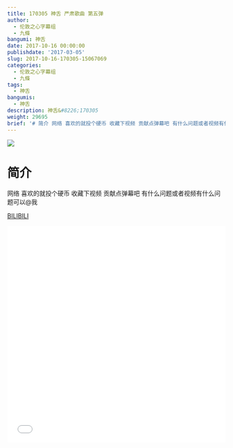 ```yaml
---
title: 170305 神舌 严肃歌曲 第五弹
author:
  - 伦敦之心字幕组
  - 九條
bangumi: 神舌
date: 2017-10-16 00:00:00
publishdate: '2017-03-05'
slug: 2017-10-16-170305-15067069
categories:
  - 伦敦之心字幕组
  - 九條
tags:
  - 神舌
bangumis:
  - 神舌
description: 神舌&#8226;170305
weight: 29695
brief: '# 简介 网络 喜欢的就投个硬币 收藏下视频 贡献点弹幕吧 有什么问题或者视频有什么问题可以@我'
---
```


![](https://i.imgur.com/yYegyRN.jpg)

# 简介  
网络
喜欢的就投个硬币 收藏下视频 贡献点弹幕吧 有什么问题或者视频有什么问题可以@我

  [BILIBILI](https://www.bilibili.com/video/av15067069/)


<div class="vcontainer">  <iframe class='video' src="//www.bilibili.com/blackboard/player.html?aid=15067069" width="100%" height="500" frameborder="0" allowfullscreen="allowfullscreen"></iframe></div>
